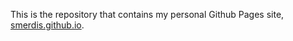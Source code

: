 This is the repository that contains my personal Github Pages site, <a href="https://smerdis.github.io">smerdis.github.io</a>.
